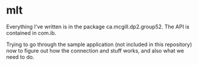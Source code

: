 # mlt

Everything I've written is in the package ca.mcgill.dp2.group52. The API is contained in com.ib.

Trying to go through the sample application (not included in this repository) now to figure out how the connection and stuff works,
and also what we need to do.

